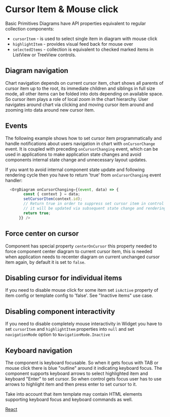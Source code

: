 # Cursor Item & Mouse click
Basic Primitives Diagrams have API properties equivalent to regular collection components:
* `cursorItem` - is used to select single item in diagram with mouse click
* `highlightItem` - provides visual feed back for mouse over
* `selectedItems` - collection is equivalent to checked marked items in ListView or TreeView controls.

## Diagram navigation
Chart navigation depends on current cursor item, chart shows all parents of cursor item up to the root, its immediate children and siblings in full size mode, all other items can be folded into dots depending on available space. So cursor item plays a role of local zoom in the chart hierarchy. User navigates around chart via clicking and moving cursor item around and zooming into data around new cursor item.

## Events
The following example shows how to set cursor item programmatically and handle notifications about users navigation in chart with `onCursorChange` event. It is coupled with preceding `onCursorChanging` event, which can be used in applications to make application state changes and avoid components internal state change and unnecessary layout updates. 

If you want to avoid internal component state update and following rendering cycle then you have to return 'true' from `onCursorChanging` event handler:

```JavaScript
  <OrgDiagram onCursorChanging={(event, data) => {
        const { context } = data;
        setCursorItem(context.id);
        // Return true in order to suppress set cursor item in control
        // it will be updated via subsequent state change and rendering event
        return true;
      }} />
```

## Force center on cursor
Component has special property `centerOnCursor` this property needed to force component center diagram to current cursor item, this is needed when application needs to recenter diagram on current unchanged cursor item again, by default it is set to `false`.

## Disabling cursor for individual items
If you need to disable mouse click for some item set `isActive` property of item config or template config to 'false'. See "Inactive items" use case.  

## Disabling component interactivity
If you need to disable completely mouse interactivity in Widget you have to set `cursorItem` and `highlightItem` properties into `null` and set `navigationMode` option to `NavigationMode.Inactive`

## Keyboard navigation
The component is keyboard focusable. So when it gets focus with TAB or mouse click there is blue "outline" around it indicating keyboard focus. The component supports keyboard arrows to select highlighted item and keyboard "Enter" to set cursor. So when control gets focus user has to use arrows to highlight item and then press enter to set cursor to it.

Take into account that item template may contain HTML elements supporting keyboard focus and keyboard commands as well.

[React](../src/Samples/SelectingCursorItem.js)
